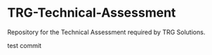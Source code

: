# TRG-Technical-Assessment
Repository for the Technical Assessment required by TRG Solutions.

test commit